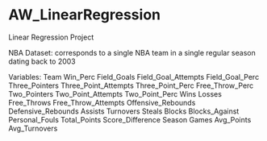 # AW_LinearRegression
Linear Regression Project
 
 NBA Dataset: corresponds to a single NBA team in a single regular season dating back to 2003

Variables:
  Team
  Win_Perc
  Field_Goals
  Field_Goal_Attempts
  Field_Goal_Perc
  Three_Pointers
  Three_Point_Attempts
  Three_Point_Perc
  Free_Throw_Perc
  Two_Pointers
  Two_Point_Attempts
  Two_Point_Perc
  Wins
  Losses
  Free_Throws
  Free_Throw_Attempts
  Offensive_Rebounds
  Defensive_Rebounds
  Assists
  Turnovers
  Steals
  Blocks
  Blocks_Against
  Personal_Fouls
  Total_Points
  Score_Difference
  Season
  Games
  Avg_Points
  Avg_Turnovers
   
  
